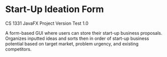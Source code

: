 # Start-Up Ideation Form
CS 1331 JavaFX Project
Version Test 1.0

A form-based GUI where users can store their start-up business proposals. Organizes inputted ideas and sorts then in order of start-up business potential based on target market, problem urgency, and existing competitors.
